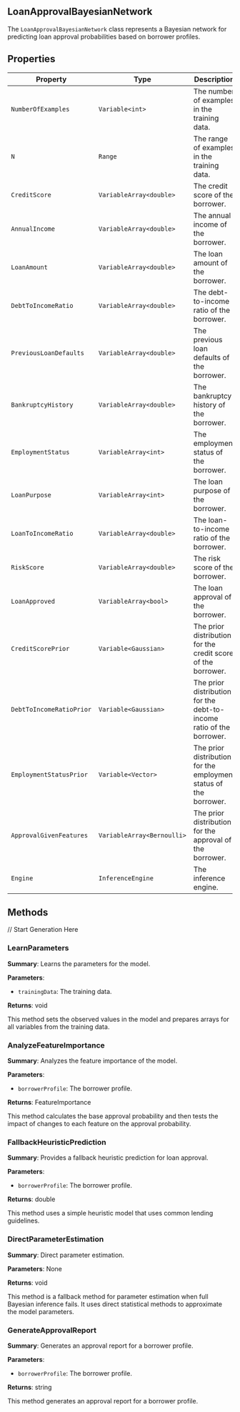 ## LoanApprovalBayesianNetwork

The `LoanApprovalBayesianNetwork` class represents a Bayesian network for predicting loan approval probabilities based on borrower profiles.

## Properties

| Property                 | Type                       | Description                                                          |
| ------------------------ | -------------------------- | -------------------------------------------------------------------- |
| `NumberOfExamples`       | `Variable<int>`            | The number of examples in the training data.                         |
| `N`                      | `Range`                    | The range of examples in the training data.                          |
| `CreditScore`            | `VariableArray<double>`    | The credit score of the borrower.                                    |
| `AnnualIncome`           | `VariableArray<double>`    | The annual income of the borrower.                                   |
| `LoanAmount`             | `VariableArray<double>`    | The loan amount of the borrower.                                     |
| `DebtToIncomeRatio`      | `VariableArray<double>`    | The debt-to-income ratio of the borrower.                            |
| `PreviousLoanDefaults`   | `VariableArray<double>`    | The previous loan defaults of the borrower.                          |
| `BankruptcyHistory`      | `VariableArray<double>`    | The bankruptcy history of the borrower.                              |
| `EmploymentStatus`       | `VariableArray<int>`       | The employment status of the borrower.                               |
| `LoanPurpose`            | `VariableArray<int>`       | The loan purpose of the borrower.                                    |
| `LoanToIncomeRatio`      | `VariableArray<double>`    | The loan-to-income ratio of the borrower.                            |
| `RiskScore`              | `VariableArray<double>`    | The risk score of the borrower.                                      |
| `LoanApproved`           | `VariableArray<bool>`      | The loan approval of the borrower.                                   |
| `CreditScorePrior`       | `Variable<Gaussian>`       | The prior distribution for the credit score of the borrower.         |
| `DebtToIncomeRatioPrior` | `Variable<Gaussian>`       | The prior distribution for the debt-to-income ratio of the borrower. |
| `EmploymentStatusPrior`  | `Variable<Vector>`         | The prior distribution for the employment status of the borrower.    |
| `ApprovalGivenFeatures`  | `VariableArray<Bernoulli>` | The prior distribution for the approval of the borrower.             |
| `Engine`                 | `InferenceEngine`          | The inference engine.                                                |


## Methods



// Start Generation Here
### LearnParameters

**Summary**: Learns the parameters for the model.

**Parameters**:

- `trainingData`: The training data.

**Returns**: void

This method sets the observed values in the model and prepares arrays for all variables from the training data.

### AnalyzeFeatureImportance

**Summary**: Analyzes the feature importance of the model.

**Parameters**:

- `borrowerProfile`: The borrower profile.

**Returns**: FeatureImportance

This method calculates the base approval probability and then tests the impact of changes to each feature on the approval probability.

### FallbackHeuristicPrediction

**Summary**: Provides a fallback heuristic prediction for loan approval.

**Parameters**:

- `borrowerProfile`: The borrower profile.

**Returns**: double

This method uses a simple heuristic model that uses common lending guidelines.

### DirectParameterEstimation

**Summary**: Direct parameter estimation.

**Parameters**: None

**Returns**: void

This method is a fallback method for parameter estimation when full Bayesian inference fails. It uses direct statistical methods to approximate the model parameters.

### GenerateApprovalReport

**Summary**: Generates an approval report for a borrower profile.

**Parameters**:

- `borrowerProfile`: The borrower profile.

**Returns**: string

This method generates an approval report for a borrower profile.
